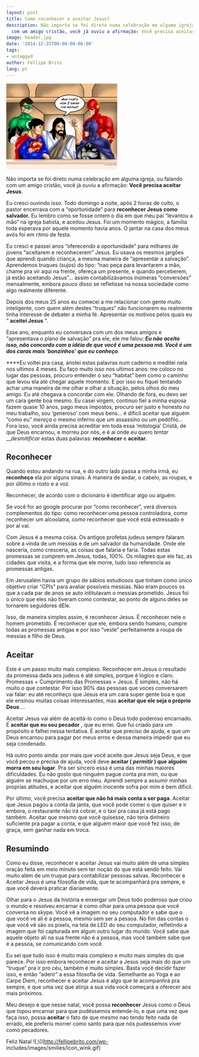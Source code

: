 ```yaml
---
layout: post
title: Como reconhecer e aceitar Jesus?
description: Não importa se foi direto numa celebração em alguma igreja, ou falando
  com um amigo cristão, você já ouviu a afirmação: Você precisa aceitar Jesus.
image: header.jpg
date: '2014-12-25T00:00:00-06:00'
tags:
- untagged
author: Fellipe Brito
lang: pt
---
```


[![jesus_talking_to_the_dc_heroes_by_tsart-d58o58v](/img/posts/2014/12/jesus_talking_to_the_dc_heroes_by_tsart-d58o58v-300x231.jpg)](/img/posts/2014/12/jesus_talking_to_the_dc_heroes_by_tsart-d58o58v.jpg)

Não importa se foi direto numa celebração em alguma igreja, ou falando com um
amigo cristão, você já ouviu a afirmação: **Você precisa aceitar Jesus**.

Eu cresci ouvindo isso. Todo domingo a noite, após 2 horas de culto, o pastor
encerrava com a “oportunidade” para **reconhecer Jesus como salvador.** Eu
lembro como se fosse ontem o dia em que meu pai “levantou a mão” na igreja
batista, e aceitou Jesus. Foi um momento mágico, a familia toda esperava por
aquele momento havia anos. O jantar na casa dos meus avós foi em ritmo de
festa.

Eu cresci e passei anos “oferecendo a oportunidade” para milhares de jovens
“aceitarem e reconhecerem” Jesus. Eu usava os mesmos jargões que aprendi
quando criança, a mesma maneira de “apresentar a salvação”. Aprendemos truques
(sujos) do tipo: “nao peça para levantarem a mão, chame pra vir aqui na
frente, ofereça um presente, e quando perceberem, já estão aceitando Jesus”…
assim contabilizávamos inúmeras “conversões” mensalmente, embora pouco disso
se refletisse na nossa sociedade como algo realmente diferente.

Depois dos meus 25 anos eu comecei a me relacionar com gente muito
inteligente, com quem além destes “truques” não funcionarem eu realmente tinha
interesse de debater a minha fé. Apresentar os motivos pelos quais eu “
**aceitei Jesus** “.

Esse ano, enquanto eu conversava com um dos meus amigos e “apresentava o plano
de salvação” pra ele, ele me falou: _**Eu não aceito isso, não concordo com a
idéia de que você é uma pessoa má. Você é um dos caras mais ‘bonzinhos’ que eu
conheço**._

****Eu voltei pra casa, anotei estas palavras num caderno e meditei nela nos
ultimos 4 meses. Eu faço muito isso nos ultimos anos: me coloco no lugar das
pessoas, procuro entender o seu “habitat” bem como o caminho que levou ela até
chegar aquele momento. E por isso eu fiquei tentando achar uma maneira de me
olhar e olhar a situação, pelos olhos do meu amigo. Eu até chegava a concordar
com ele. Olhando de fora, eu devo ser um cara gente boa mesmo. Eu casei
virgem, continuo fiel a minha esposa fazem quase 10 anos, pago meus impostos,
procuro ser justo e honesto no meu trabalho, sou ‘generoso’ com meus bens… é
dificil aceitar que alguém “como eu” _mereça_ o mesmo inferno que um assassino
ou um pedófilo… Fora isso, você ainda precisa acreditar em toda essa
‘mitologia’ Cristã, de que Deus encarnou, e morreu por nós, e é aí onde eu
quero _tentar_ ___desmitificar_ estas duas palavras: **reconhecer** e
**aceitar.**

## **Reconhecer**

Quando estou andando na rua, e do outro lado passa a minha irmã, eu
**reconheço** ela por alguns sinais. A maneira de andar, o cabelo, as roupas,
e por último o rosto e a voz.

Reconhecer, de acordo com o dicionário é identificar algo ou alguém.

Se você for ao google procurar por “como reconhecer”, verá diversos
complementos do tipo: como reconhecer uma pessoa controladora, como reconhecer
um alcoolatra, como reconhecer que você está estressado e por aí vai.

Com Jesus é a mesma coisa. Os antigos profetas judeus sempre falaram sobre a
vinda de um messias e de um salvador da humanidade. Onde ele nasceria, como
cresceria, as coisas que falaria e faria. Todas estas promessas se cumprem em
Jesus, todas, 100%. Os milagres que ele faz, as cidades que visita, e a forma
que ele morre, tudo isso referencia as promessas antigas.

Em Jerusalém havia um grupo de sábios estudiosos que tinham como único
objetivo criar “CPIs” para avaliar possíveis messias. Não eram poucos os que a
cada par de anos se auto intitulavam o messias prometido. Jesus foi o único
que eles não tiveram como contestar, ao ponto de alguns deles se tornarem
seguidores dEle.

Isso, de maneira simples assim, é reconhecer Jesus. É reconhecer nele o homem
prometido. É reconhecer que ele, embora sendo humano, cumpre todas as
promessas antigas e por isso “veste” perfeitamente a roupa de messias e filho
de Deus.

##  **Aceitar**

Este é um passo muito mais complexo. Reconhecer em Jesus o resultado da
promessa dada aos judeus é até simples, porque é lógico e claro. Promessas +
Cumprimento das Promessas = Jesus. É simples, não há muito o que contestar.
Por isso 90% das pessoas que voces conversarem vai falar: eu até reconheço que
Jesus era um cara super gente boa e que ele ensinou muitas coisas
interessantes, mas **aceitar que ele seja o próprio Deus** …

Aceitar Jesus vai além de aceitá-lo como o Deus todo poderoso encarnado. É
**aceitar que eu sou pecador** , que eu errei. Que fui criado para um
propósito e falhei nessa tentativa. É aceitar que preciso de ajuda, e que um
Deus encarnou para pagar por meus erros e dessa maneira impedir que eu seja
condenado.

Há outro ponto ainda: por mais que você aceite que Jesus seja Deus, e que você
pecou e precisa de ajuda, você deve **aceitar ( _permitir_ ) que alguém morra
em seu lugar**. Pra ser sincero essa é uma das minhas maiores dificuldades. Eu
não gosto que ninguém pague conta pra mim, ou que alguém se machuque por um
erro meu. Aprendi sempre a assumir minhas proprias atitudes, e aceitar que
alguém inocente sofra por mim é bem dificil.

Por último, você precisa **aceitar que não há mais conta a ser paga**. Aceitar
que Jesus pagou a conta da janta, que você pode comer o que quiser e ir
embora, o restaurante não irá cobrar, e o taxi pra casa já está pago também.
Aceitar que mesmo que você quisesse, não teria dinheiro suficiente pra pagar a
conta, e que alguém maior que você fez isso, de graça, sem ganhar nada em
troca.

##  **Resumindo**

Como eu disse, reconhecer e aceitar Jesus vai muito além de uma simples oração
feita em meio minuto sem ter noção do que está sendo feito. Vai muito além de
um truque para contabilizar pessoas salvas. Reconhecer e Aceitar Jesus é uma
filosofia de vida, que te acompanhará pra sempre, e que você deverá praticar
diariamente.

Olhar para o Jesus da história e enxergar um Deus todo poderoso que criou o
mundo e resolveu encarnar é como olhar para uma pessoa que você conversa no
skype. Você vê a imagem no seu computador e sabe que o que você ve ali é a
pessoa, mesmo sem ser a pessoa. No fim das contas o que você vê são os pixels,
na tela de LED do seu computador, refletindo a imagem que foi capturada em
algum outro lugar do mundo. Você sabe que aquele objeto ali na sua frente não
é a pessoa, mas você também sabe que é a pessoa, se comunicando com você.

Eu sei que tudo isso é muito mais complexo e muito mais simples do que parece.
Por isso embora reconhecer e aceitar a Jesus seja mais do que um “truque” pra
ir pro céu, também é muito simples. Basta você decidir fazer isso, e então
“aderir” a essa filosofia de vida. Semelhante ao Yoga e ao Carpe Diem,
reconhecer e aceitar Jesus é algo que te acompanhrá pra sempre, e que uma vez
que atinja a sua vida você começará a oferecer aos mais próximos.

Meu desejo é que nesse natal, você possa **reconhecer** Jesus como o Deus que
topou encarnar para que pudéssemos entende-lo, e que uma vez que faça isso,
possa **aceitar** o fato de que mesmo nao tendo feito nada de errado, ele
preferiu morrer como santo para que nós pudessemos viver como pecadores.

Feliz Natal ![;\)](http://fellipebrito.com/wp-
includes/images/smilies/icon_wink.gif)

